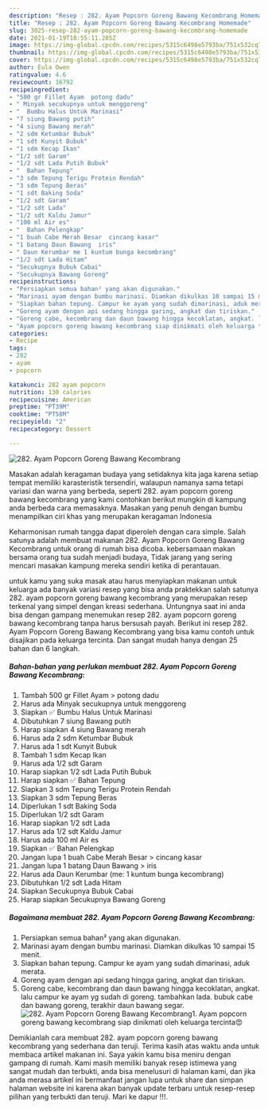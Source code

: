 ```yaml
---
description: "Resep : 282. Ayam Popcorn Goreng Bawang Kecombrang Homemade"
title: "Resep : 282. Ayam Popcorn Goreng Bawang Kecombrang Homemade"
slug: 3025-resep-282-ayam-popcorn-goreng-bawang-kecombrang-homemade
date: 2021-01-19T18:55:11.285Z
image: https://img-global.cpcdn.com/recipes/5315c6498e5793ba/751x532cq70/282-ayam-popcorn-goreng-bawang-kecombrang-foto-resep-utama.jpg
thumbnail: https://img-global.cpcdn.com/recipes/5315c6498e5793ba/751x532cq70/282-ayam-popcorn-goreng-bawang-kecombrang-foto-resep-utama.jpg
cover: https://img-global.cpcdn.com/recipes/5315c6498e5793ba/751x532cq70/282-ayam-popcorn-goreng-bawang-kecombrang-foto-resep-utama.jpg
author: Eula Owen
ratingvalue: 4.6
reviewcount: 16792
recipeingredient:
- "500 gr Fillet Ayam  potong dadu"
- " Minyak secukupnya untuk menggoreng"
- "  Bumbu Halus Untuk Marinasi"
- "7 siung Bawang putih"
- "4 siung Bawang merah"
- "2 sdm Ketumbar Bubuk"
- "1 sdt Kunyit Bubuk"
- "1 sdm Kecap Ikan"
- "1/2 sdt Garam"
- "1/2 sdt Lada Putih Bubuk"
- "  Bahan Tepung"
- "3 sdm Tepung Terigu Protein Rendah"
- "3 sdm Tepung Beras"
- "1 sdt Baking Soda"
- "1/2 sdt Garam"
- "1/2 sdt Lada"
- "1/2 sdt Kaldu Jamur"
- "100 ml Air es"
- "  Bahan Pelengkap"
- "1 buah Cabe Merah Besar  cincang kasar"
- "1 batang Daun Bawang  iris"
- " Daun Kerumbar me 1 kuntum bunga kecombrang"
- "1/2 sdt Lada Hitam"
- "Secukupnya Bubuk Cabai"
- "Secukupnya Bawang Goreng"
recipeinstructions:
- "Persiapkan semua bahan² yang akan digunakan."
- "Marinasi ayam dengan bumbu marinasi. Diamkan dikulkas 10 sampai 15 menit."
- "Siapkan bahan tepung. Campur ke ayam yang sudah dimarinasi, aduk merata."
- "Goreng ayam dengan api sedang hingga garing, angkat dan tiriskan."
- "Goreng cabe, kecombrang dan daun bawang hingga kecoklatan, angkat. lalu campur ke ayam yg sudah di goreng. tambahkan lada. bubuk cabe dan bawang goreng, terakhir daun bawang segar."
- "Ayam popcorn goreng bawang kecombrang siap dinikmati oleh keluarga tercinta😍"
categories:
- Recipe
tags:
- 282
- ayam
- popcorn

katakunci: 282 ayam popcorn 
nutrition: 130 calories
recipecuisine: American
preptime: "PT39M"
cooktime: "PT58M"
recipeyield: "2"
recipecategory: Dessert

---
```



![282. Ayam Popcorn Goreng Bawang Kecombrang](https://img-global.cpcdn.com/recipes/5315c6498e5793ba/751x532cq70/282-ayam-popcorn-goreng-bawang-kecombrang-foto-resep-utama.jpg)

Masakan adalah keragaman budaya yang setidaknya kita jaga karena setiap tempat memiliki karasteristik tersendiri, walaupun namanya sama tetapi variasi dan warna yang berbeda, seperti 282. ayam popcorn goreng bawang kecombrang yang kami contohkan berikut mungkin di kampung anda berbeda cara memasaknya. Masakan yang penuh dengan bumbu menampilkan ciri khas yang merupakan keragaman Indonesia

Keharmonisan rumah tangga dapat diperoleh dengan cara simple. Salah satunya adalah membuat makanan 282. Ayam Popcorn Goreng Bawang Kecombrang untuk orang di rumah bisa dicoba. kebersamaan makan bersama orang tua sudah menjadi budaya, Tidak jarang yang sering mencari masakan kampung mereka sendiri ketika di perantauan.



untuk kamu yang suka masak atau harus menyiapkan makanan untuk keluarga ada banyak variasi resep yang bisa anda praktekkan salah satunya 282. ayam popcorn goreng bawang kecombrang yang merupakan resep terkenal yang simpel dengan kreasi sederhana. Untungnya saat ini anda bisa dengan gampang menemukan resep 282. ayam popcorn goreng bawang kecombrang tanpa harus bersusah payah.
Berikut ini resep 282. Ayam Popcorn Goreng Bawang Kecombrang yang bisa kamu contoh untuk disajikan pada keluarga tercinta. Dan sangat mudah hanya dengan 25 bahan dan 6 langkah.


<!--inarticleads1-->

##### Bahan-bahan yang perlukan membuat 282. Ayam Popcorn Goreng Bawang Kecombrang:

1. Tambah 500 gr Fillet Ayam &gt; potong dadu
1. Harus ada  Minyak secukupnya untuk menggoreng
1. Siapkan  ✅ Bumbu Halus Untuk Marinasi
1. Dibutuhkan 7 siung Bawang putih
1. Harap siapkan 4 siung Bawang merah
1. Harus ada 2 sdm Ketumbar Bubuk
1. Harus ada 1 sdt Kunyit Bubuk
1. Tambah 1 sdm Kecap Ikan
1. Harus ada 1/2 sdt Garam
1. Harap siapkan 1/2 sdt Lada Putih Bubuk
1. Harap siapkan  ✅ Bahan Tepung
1. Siapkan 3 sdm Tepung Terigu Protein Rendah
1. Siapkan 3 sdm Tepung Beras
1. Diperlukan 1 sdt Baking Soda
1. Diperlukan 1/2 sdt Garam
1. Harap siapkan 1/2 sdt Lada
1. Harus ada 1/2 sdt Kaldu Jamur
1. Harus ada 100 ml Air es
1. Siapkan  ✅ Bahan Pelengkap
1. Jangan lupa 1 buah Cabe Merah Besar &gt; cincang kasar
1. Jangan lupa 1 batang Daun Bawang &gt; iris
1. Harus ada  Daun Kerumbar (me: 1 kuntum bunga kecombrang)
1. Dibutuhkan 1/2 sdt Lada Hitam
1. Siapkan Secukupnya Bubuk Cabai
1. Harap siapkan Secukupnya Bawang Goreng




<!--inarticleads2-->

##### Bagaimana membuat  282. Ayam Popcorn Goreng Bawang Kecombrang:

1. Persiapkan semua bahan² yang akan digunakan.
1. Marinasi ayam dengan bumbu marinasi. Diamkan dikulkas 10 sampai 15 menit.
1. Siapkan bahan tepung. Campur ke ayam yang sudah dimarinasi, aduk merata.
1. Goreng ayam dengan api sedang hingga garing, angkat dan tiriskan.
1. Goreng cabe, kecombrang dan daun bawang hingga kecoklatan, angkat. lalu campur ke ayam yg sudah di goreng. tambahkan lada. bubuk cabe dan bawang goreng, terakhir daun bawang segar.
<img src="//assets-global.cpcdn.com/assets/icons/button_play-2c75c40dde080a61004c1f40b05d8f140eaff45d7e9e6481dc71c63d2e7c4909.png" alt="282. Ayam Popcorn Goreng Bawang Kecombrang">1. Ayam popcorn goreng bawang kecombrang siap dinikmati oleh keluarga tercinta😍




Demikianlah cara membuat 282. ayam popcorn goreng bawang kecombrang yang sederhana dan teruji. Terima kasih atas waktu anda untuk membaca artikel makanan ini. Saya yakin kamu bisa meniru dengan gampang di rumah. Kami masih memiliki banyak resep istimewa yang sangat mudah dan terbukti, anda bisa menelusuri di halaman kami, dan jika anda merasa artikel ini bermanfaat jangan lupa untuk share dan simpan halaman website ini karena akan banyak update terbaru untuk resep-resep pilihan yang terbukti dan teruji. Mari ke dapur !!!. 
